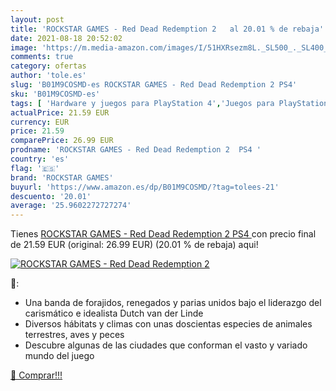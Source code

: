 ```yaml
---
layout: post
title: 'ROCKSTAR GAMES - Red Dead Redemption 2   al 20.01 % de rebaja'
date: 2021-08-18 20:52:02
image: 'https://m.media-amazon.com/images/I/51HXRsezm8L._SL500_._SL400_.jpg'
comments: true
category: ofertas
author: 'tole.es'
slug: 'B01M9COSMD-es ROCKSTAR GAMES - Red Dead Redemption 2 PS4'
sku: 'B01M9COSMD-es'
tags: [ 'Hardware y juegos para PlayStation 4','Juegos para PlayStation 4','Videojuegos','ps4','rockstar games', ]
actualPrice: 21.59 EUR
currency: EUR
price: 21.59
comparePrice: 26.99 EUR
prodname: 'ROCKSTAR GAMES - Red Dead Redemption 2  PS4 '
country: 'es'
flag: '🇪🇸'
brand: 'ROCKSTAR GAMES'
buyurl: 'https://www.amazon.es/dp/B01M9COSMD/?tag=tolees-21'
descuento: '20.01'
average: '25.9602272727274'
---
```


Tienes [ROCKSTAR GAMES - Red Dead Redemption 2  PS4 ](https://www.amazon.es/dp/B01M9COSMD/?tag=tolees-21) con precio final de  21.59 EUR (original: 26.99 EUR) (20.01 %  de rebaja) aqui!

[![ROCKSTAR GAMES - Red Dead Redemption 2  ](https://m.media-amazon.com/images/I/51HXRsezm8L._SL500_._SL400_.jpg)](https://www.amazon.es/dp/B01M9COSMD/?tag=tolees-21)

🔎:

- Una banda de forajidos, renegados y parias unidos bajo el liderazgo del carismático e idealista Dutch van der Linde
- Diversos hábitats y climas con unas doscientas especies de animales terrestres, aves y peces
- Descubre algunas de las ciudades que conforman el vasto y variado mundo del juego

[🛒 Comprar!!!](https://www.amazon.es/dp/B01M9COSMD/?tag=tolees-21)
